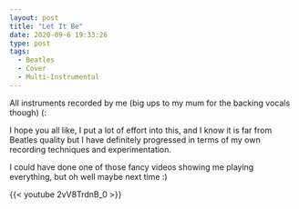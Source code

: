 ```yaml
---
layout: post
title: "Let It Be"
date: 2020-09-6 19:33:26
type: post
tags:
  - Beatles
  - Cover
  - Multi-Instrumental
---
```


All instruments recorded by me (big ups to my mum for the backing vocals though) (:

I hope you all like, I put a lot of effort into this, and I know it is far from Beatles quality but I have definitely progressed in terms of my own recording techniques and experimentation.

I could have done one of those fancy videos showing me playing everything, but oh well maybe next time :)

{{< youtube 2vV8TrdnB_0 >}}

